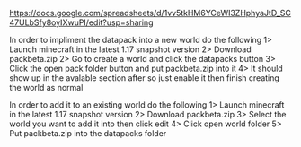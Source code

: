 https://docs.google.com/spreadsheets/d/1vv5tkHM6YCeWI3ZHphyaJtD_SC47ULbSfy8oyIXwuPI/edit?usp=sharing

In order to impliment the datapack into a new world do the following
1> Launch minecraft in the latest 1.17 snapshot version
2> Download packbeta.zip
2> Go to create a world and click the datapacks button
3> Click the open pack folder button and put packbeta.zip into it
4> It should show up in the avalable section after so just enable it then finish creating the world as normal

In order to add it to an existing world do the following
1> Launch minecraft in the latest 1.17 snapshot version
2> Download packbeta.zip
3> Select the world you want to add it into then click edit
4> Click open world folder
5> Put packbeta.zip into the datapacks folder
